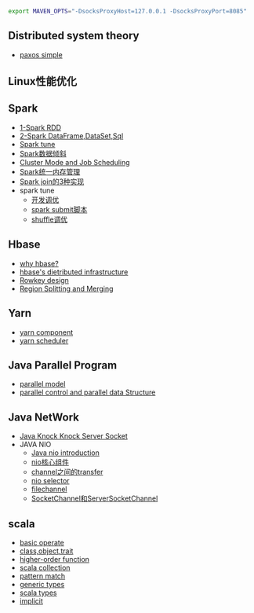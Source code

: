 ```bash
export MAVEN_OPTS="-DsocksProxyHost=127.0.0.1 -DsocksProxyPort=8085"
```
## Distributed system theory
* [paxos simple](http://nbviewer.jupyter.org/github/lj72808up/JavaFeatures/blob/6a4009c8ea14bcbfc12995edf5450b1e01e86b74/Distributed%20System/1-Paxos%E7%AE%97%E6%B3%95.ipynb)

## Linux性能优化

## Spark
* [1-Spark RDD](http://nbviewer.jupyter.org/github/lj72808up/JavaFeatures/blob/master/Spark/1-RDD-doc.ipynb)
* [2-Spark DataFrame,DataSet,Sql](http://nbviewer.jupyter.org/github/lj72808up/JavaFeatures/blob/master/Spark/2-DataFrame%2CDataSet%E5%92%8CSql.ipynb)
* [Spark tune](http://nbviewer.jupyter.org/github/lj72808up/JavaFeatures/blob/621cbbc11ae7af7628e0509122d135308dcebf0d/Spark/Spark%20Tune.ipynb)
* [Spark数据倾斜](http://nbviewer.jupyter.org/github/lj72808up/JavaFeatures/blob/621cbbc11ae7af7628e0509122d135308dcebf0d/Spark/Spark%E6%95%B0%E6%8D%AE%E5%80%BE%E6%96%9C.ipynb)
* [Cluster Mode and Job Scheduling](http://nbviewer.jupyter.org/github/lj72808up/JavaFeatures/blob/5beee9f776165a711d863e26334c9461772a8fc5/Spark/Cluster%20Mode%20and%20Job%20Scheduling.ipynb)
* [Spark统一内存管理](http://nbviewer.jupyter.org/github/lj72808up/JavaFeatures/blob/5beee9f776165a711d863e26334c9461772a8fc5/Spark/Spark%E7%BB%9F%E4%B8%80%E5%86%85%E5%AD%98%E7%AE%A1%E7%90%86.ipynb)
* [Spark join的3种实现](http://nbviewer.jupyter.org/github/lj72808up/JavaFeatures/blob/5beee9f776165a711d863e26334c9461772a8fc5/Spark/Spark%20join%E7%9A%843%E7%A7%8D%E5%AE%9E%E7%8E%B0.ipynb)
* spark tune
    - [开发调优](https://github.com/lj72808up/JavaFeatures/blob/5beee9f776165a711d863e26334c9461772a8fc5/Spark/Spark%20Tune/1-%20%E5%BC%80%E5%8F%91%E8%B0%83%E4%BC%98.ipynb)
    - [spark submit脚本](http://nbviewer.jupyter.org/github/lj72808up/JavaFeatures/blob/5beee9f776165a711d863e26334c9461772a8fc5/Spark/Spark%20Tune/2-submit%E8%84%9A%E6%9C%AC%E5%8F%82%E6%95%B0%E8%B5%84%E6%BA%90%E8%B0%83%E4%BC%98.ipynb)
    - [shuffle调优](http://nbviewer.jupyter.org/github/lj72808up/JavaFeatures/blob/5beee9f776165a711d863e26334c9461772a8fc5/Spark/Spark%20Tune/4-shuffle%E8%B0%83%E4%BC%98.ipynb)

## Hbase
- [why hbase?](http://nbviewer.jupyter.org/github/lj72808up/JavaFeatures/blob/5beee9f776165a711d863e26334c9461772a8fc5/Hbase/1-Hbase%E5%9F%BA%E6%9C%AC%E6%A6%82%E5%BF%B5.ipynb)
- [hbase's dietributed infrastructure](http://nbviewer.jupyter.org/github/lj72808up/JavaFeatures/blob/5beee9f776165a711d863e26334c9461772a8fc5/Hbase/2-Hbase%E7%B3%BB%E7%BB%9F%E6%9E%B6%E6%9E%84.ipynb)
- [Rowkey design](http://nbviewer.jupyter.org/github/lj72808up/JavaFeatures/blob/5beee9f776165a711d863e26334c9461772a8fc5/Hbase/3-rowkey%E8%AE%BE%E8%AE%A1.ipynb)
- [Region Splitting and Merging](http://nbviewer.jupyter.org/github/lj72808up/JavaFeatures/blob/5beee9f776165a711d863e26334c9461772a8fc5/Hbase/4-Region%20Splitting%20and%20Merging.ipynb)

## Yarn
* [yarn component](http://nbviewer.jupyter.org/github/lj72808up/JavaFeatures/blob/5beee9f776165a711d863e26334c9461772a8fc5/Yarn/1-Yarn%E6%9E%B6%E6%9E%84.ipynb)
* [yarn scheduler](http://nbviewer.jupyter.org/github/lj72808up/JavaFeatures/blob/5beee9f776165a711d863e26334c9461772a8fc5/Yarn/2-Yarn%E8%B0%83%E5%BA%A6.ipynb)

## Java Parallel Program
* [parallel model](http://nbviewer.jupyter.org/github/lj72808up/JavaFeatures/blob/6a4009c8ea14bcbfc12995edf5450b1e01e86b74/Java%20Parallel%20program/1-parallel%20programming%20Model.ipynb)
* [parallel control and parallel data Structure](http://nbviewer.jupyter.org/github/lj72808up/JavaFeatures/blob/6a4009c8ea14bcbfc12995edf5450b1e01e86b74/Java%20Parallel%20program/2-parallel%20control%20method.ipynb)

## Java NetWork
* [Java Knock Knock Server Socket](http://nbviewer.jupyter.org/github/lj72808up/JavaFeatures/blob/5beee9f776165a711d863e26334c9461772a8fc5/Java%20NetWork/1-Java%20Knock%20Knock%20Server%20Socket.ipynb)
* JAVA NIO
    - [Java nio introduction](http://nbviewer.jupyter.org/github/lj72808up/JavaFeatures/blob/5beee9f776165a711d863e26334c9461772a8fc5/Java%20NetWork/2.1-Java%20NIO%E7%AE%80%E4%BB%8B.ipynb)
    - [nio核心组件](http://nbviewer.jupyter.org/github/lj72808up/JavaFeatures/blob/5beee9f776165a711d863e26334c9461772a8fc5/Java%20NetWork/2.2-Channel%E4%B8%8EBuffer.ipynb)
    - [channel之间的transfer](https://github.com/lj72808up/JavaFeatures/blob/5beee9f776165a711d863e26334c9461772a8fc5/Java%20NetWork/2.3-Channel%20Transfers.ipynb)
    - [nio selector](http://nbviewer.jupyter.org/github/lj72808up/JavaFeatures/blob/5beee9f776165a711d863e26334c9461772a8fc5/Java%20NetWork/2.4-Selector.ipynb)
    - [filechannel](https://github.com/lj72808up/JavaFeatures/blob/5beee9f776165a711d863e26334c9461772a8fc5/Java%20NetWork/2.5%20FileChannel.ipynb)
    - [SocketChannel和ServerSocketChannel](http://nbviewer.jupyter.org/github/lj72808up/JavaFeaturesae9f776165a711d863e26334c9461772a8fc5/Java%20NetWork/2.6%20SocketChannel和ServerSocketChannel.ipynb)


## scala
* [basic operate](http://nbviewer.jupyter.org/github/lj72808up/JavaFeatures/blob/6a4009c8ea14bcbfc12995edf5450b1e01e86b74/Scala/1-scala%E5%9F%BA%E6%9C%AC%E8%AF%AD%E6%B3%95%E4%B8%8E%E5%9F%BA%E6%9C%AC%E6%95%B0%E6%8D%AE%E7%BB%93%E6%9E%84.ipynb)
* [class,object,trait](http://nbviewer.jupyter.org/github/lj72808up/JavaFeatures/blob/6a4009c8ea14bcbfc12995edf5450b1e01e86b74/Scala/2-%E7%B1%BB%E4%B8%8E%E5%AF%B9%E8%B1%A1%2C%E7%89%B9%E8%B4%A8.ipynb)
* [higher-order function](http://nbviewer.jupyter.org/github/lj72808up/JavaFeatures/blob/6a4009c8ea14bcbfc12995edf5450b1e01e86b74/Scala/3-unapply%E4%B8%8E%E9%AB%98%E9%98%B6%E5%87%BD%E6%95%B0.ipynb)
* [scala collection](http://nbviewer.jupyter.org/github/lj72808up/JavaFeatures/blob/6a4009c8ea14bcbfc12995edf5450b1e01e86b74/Scala/4-%E9%9B%86%E5%90%88.ipynb)
* [pattern match](http://nbviewer.jupyter.org/github/lj72808up/JavaFeatures/blob/6a4009c8ea14bcbfc12995edf5450b1e01e86b74/Scala/5-%E6%A8%A1%E5%BC%8F%E5%8C%B9%E9%85%8D.ipynb)
* [generic types](http://nbviewer.jupyter.org/github/lj72808up/JavaFeatures/blob/6a4009c8ea14bcbfc12995edf5450b1e01e86b74/Scala/6-%E6%B3%9B%E5%9E%8B.ipynb)
* [scala types](http://nbviewer.jupyter.org/github/lj72808up/JavaFeatures/blob/6a4009c8ea14bcbfc12995edf5450b1e01e86b74/Scala/7-scala%E9%AB%98%E7%BA%A7%E7%B1%BB%E5%9E%8B.ipynb)
* [implicit](http://nbviewer.jupyter.org/github/lj72808up/JavaFeatures/blob/6a4009c8ea14bcbfc12995edf5450b1e01e86b74/Scala/8-%E9%9A%90%E5%BC%8F%E8%BD%AC%E6%8D%A2.ipynb)
